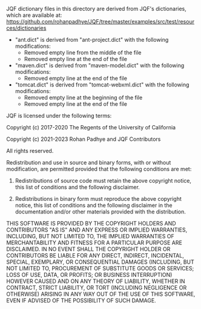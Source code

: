 JQF dictionary files in this directory are derived from JQF's
dictionaries, which are available at:
https://github.com/rohanpadhye/JQF/tree/master/examples/src/test/resources/dictionaries

* "ant.dict" is derived from "ant-project.dict" with the following modifications:
    * Removed empty line from the middle of the file
    * Removed empty line at the end of the file
* "maven.dict" is derived from "maven-model.dict" with the following modifications:
    * Removed empty line at the end of the file
* "tomcat.dict" is derived from "tomcat-webxml.dict" with the following modifications:
    * Removed empty line at the beginning of the file
    * Removed empty line at the end of the file

JQF is licensed under the following terms:

Copyright (c) 2017-2020 The Regents of the University of California

Copyright (c) 2021-2023 Rohan Padhye and JQF Contributors

All rights reserved.

Redistribution and use in source and binary forms, with or without
modification, are permitted provided that the following conditions are
met:

1. Redistributions of source code must retain the above copyright
   notice, this list of conditions and the following disclaimer.

2. Redistributions in binary form must reproduce the above copyright
   notice, this list of conditions and the following disclaimer in the
   documentation and/or other materials provided with the distribution.

THIS SOFTWARE IS PROVIDED BY THE COPYRIGHT HOLDERS AND CONTRIBUTORS
"AS IS" AND ANY EXPRESS OR IMPLIED WARRANTIES, INCLUDING, BUT NOT
LIMITED TO, THE IMPLIED WARRANTIES OF MERCHANTABILITY AND FITNESS FOR
A PARTICULAR PURPOSE ARE DISCLAIMED. IN NO EVENT SHALL THE COPYRIGHT
HOLDER OR CONTRIBUTORS BE LIABLE FOR ANY DIRECT, INDIRECT, INCIDENTAL,
SPECIAL, EXEMPLARY, OR CONSEQUENTIAL DAMAGES (INCLUDING, BUT NOT
LIMITED TO, PROCUREMENT OF SUBSTITUTE GOODS OR SERVICES; LOSS OF USE,
DATA, OR PROFITS; OR BUSINESS INTERRUPTION) HOWEVER CAUSED AND ON ANY
THEORY OF LIABILITY, WHETHER IN CONTRACT, STRICT LIABILITY, OR TORT
(INCLUDING NEGLIGENCE OR OTHERWISE) ARISING IN ANY WAY OUT OF THE USE
OF THIS SOFTWARE, EVEN IF ADVISED OF THE POSSIBILITY OF SUCH DAMAGE.